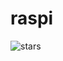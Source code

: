 # raspi
![stars](https://user-images.githubusercontent.com/92189038/211466589-a3058588-5a16-4568-a6d0-a9469455e79b.jpg)
